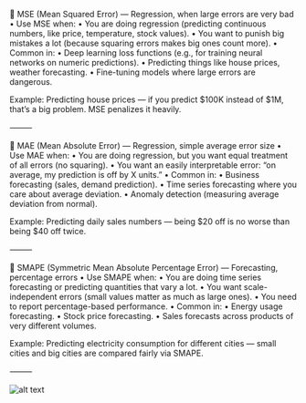 📘 MSE (Mean Squared Error) — Regression, when large errors are very bad
	•	Use MSE when:
	•	You are doing regression (predicting continuous numbers, like price, temperature, stock values).
	•	You want to punish big mistakes a lot (because squaring errors makes big ones count more).
	•	Common in:
	•	Deep learning loss functions (e.g., for training neural networks on numeric predictions).
	•	Predicting things like house prices, weather forecasting.
	•	Fine-tuning models where large errors are dangerous.

Example: Predicting house prices — if you predict $100K instead of $1M, that’s a big problem. MSE penalizes it heavily.

⸻

📘 MAE (Mean Absolute Error) — Regression, simple average error size
	•	Use MAE when:
	•	You are doing regression, but you want equal treatment of all errors (no squaring).
	•	You want an easily interpretable error: “on average, my prediction is off by X units.”
	•	Common in:
	•	Business forecasting (sales, demand prediction).
	•	Time series forecasting where you care about average deviation.
	•	Anomaly detection (measuring average deviation from normal).

Example: Predicting daily sales numbers — being $20 off is no worse than being $40 off twice.

⸻

📘 SMAPE (Symmetric Mean Absolute Percentage Error) — Forecasting, percentage errors
	•	Use SMAPE when:
	•	You are doing time series forecasting or predicting quantities that vary a lot.
	•	You want scale-independent errors (small values matter as much as large ones).
	•	You need to report percentage-based performance.
	•	Common in:
	•	Energy usage forecasting.
	•	Stock price forecasting.
	•	Sales forecasts across products of very different volumes.

Example: Predicting electricity consumption for different cities — small cities and big cities are compared fairly via SMAPE.

⸻

![alt text](error_brief_table_image.png)